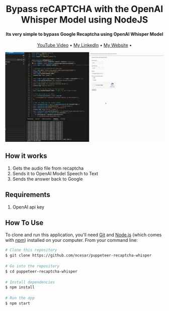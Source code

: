 <h1 align="center">
  <br>
  <br>
  Bypass reCAPTCHA with the OpenAI Whisper Model using NodeJS
  <br>
</h1>

<h4 align="center">Its very simple to bypass Google Recaptcha using OpenAI Whisper Model</h4>

<p align="center">
  <a href="https://youtu.be/7i8qmsZt3iE">YouTube Video</a> •
  <a href="https://www.linkedin.com/in/cesarnascimentoo/">My LinkedIn</a> •
  <a href="https://ncesar.com">My Website</a> •
</p>

![screenshot](https://raw.githubusercontent.com/ncesar/puppeteer-recaptcha-whisper/main/gif.gif?token=GHSAT0AAAAAACCSYMWIG6GUJM3HPLKTQIISZETL65Q)

## How it works

1. Gets the audio file from recaptcha
2. Sends it to OpenAI Model Speech to Text
3. Sends the answer back to Google

## Requirements
1. OpenAI api key

## How To Use

To clone and run this application, you'll need [Git](https://git-scm.com) and [Node.js](https://nodejs.org/en/download/) (which comes with [npm](http://npmjs.com)) installed on your computer. From your command line:

```bash
# Clone this repository
$ git clone https://github.com/ncesar/puppeteer-recaptcha-whisper

# Go into the repository
$ cd puppeteer-recaptcha-whisper

# Install dependencies
$ npm install

# Run the app
$ npm start
```
